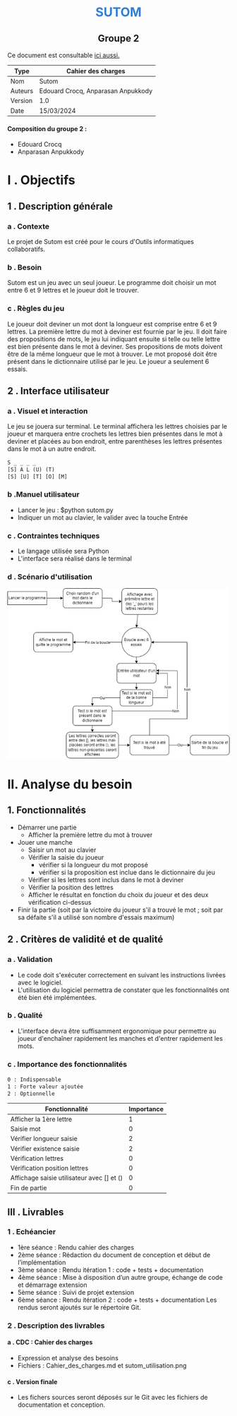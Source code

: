 <h1 style="text-align: center; color:#337fd6;">SUTOM</h1>
<h2 style="text-align: center;">Groupe 2</h2>

Ce document est consultable [ici aussi.](https://demo.hedgedoc.org/wtS9f4D3SdGDLNn75ageHw?both)

    
| Type    | Cahier des charges                 |
|---------|------------------------------------|
| Nom     | Sutom                              |
| Auteurs | Edouard Crocq, Anparasan Anpukkody |
| Version | 1.0                                |
| Date    | 15/03/2024                         |

#### Composition du groupe 2 : 
- Edouard Crocq
- Anparasan Anpukkody




# I . Objectifs
## 1 . Description générale



### a . Contexte
Le projet de Sutom est créé pour le cours d'Outils informatiques collaboratifs.

### b . Besoin
Sutom est un jeu avec un seul joueur. Le programme doit choisir un mot entre 6 et 9 lettres et le joueur doit le trouver.

### c . Règles du jeu
Le joueur doit deviner un mot dont la longueur est comprise entre 6 et 9 lettres. La première lettre du mot à deviner est fournie par le jeu.
Il doit faire des propositions de mots, le jeu lui indiquant ensuite si telle ou telle lettre est bien présente dans le mot à deviner. Ses propositions de mots doivent être de la même longueur que le mot à trouver. Le mot proposé doit être présent dans le dictionnaire utilisé par le jeu.
Le joueur a seulement 6 essais.






## 2 . Interface utilisateur

### a . Visuel et interaction
Le jeu se jouera sur terminal. Le terminal affichera les lettres choisies par le joueur et marquera entre crochets les lettres bien présentes dans le mot à deviner et placées au bon endroit, entre parenthèses les lettres présentes dans le mot à un autre endroit.

    S _ _ _ _
    [S] A L (U) (T)
    [S] [U] [T] [O] [M]


### b .Manuel utilisateur
* Lancer le jeu : $python sutom.py
* Indiquer un mot au clavier, le valider avec la touche Entrée

### c . Contraintes techniques
- Le langage utilisée sera Python
- L'interface sera réalisé dans le terminal

### d . Scénario d'utilisation
![Diagramme montrant l'utilisation du programme](./sutom_utilisation.png)







# II. Analyse du besoin
## 1. Fonctionnalités
* Démarrer une partie
    * Afficher la première lettre du mot à trouver
* Jouer une manche
    * Saisir un mot au clavier
    * Vérifier la saisie du joueur
        * vérifier si la longueur du mot proposé
        * vérifier si la proposition est inclue dans le dictionnaire du jeu
    * Vérifier si les lettres sont inclus dans le mot à deviner
    * Vérifier la position des lettres
    * Afficher le résultat en fonction du choix du joueur et des deux vérification ci-dessus
* Finir la partie (soit par la victoire du joueur s'il a trouvé le mot ; soit par sa défaite s'il a utilisé son nombre d'essais maximum)


## 2 . Critères de validité et de qualité

### a . Validation
- Le code doit s'exécuter correctement en suivant les instructions livrées avec le logiciel.
- L'utilisation du logiciel permettra de constater que les fonctionnalités ont été bien été implémentées.

### b . Qualité
- L'interface devra être suffisamment ergonomique pour permettre au joueur d'enchaîner rapidement les manches et d'entrer rapidement les mots.

### c . Importance des fonctionnalités


    0 : Indispensable
    1 : Forte valeur ajoutée
    2 : Optionnelle

| Fonctionnalité | Importance |
| -------- | -------- |
| Afficher la 1ère lettre     | 1     |
| Saisie mot     | 0     |
| Vérifier longueur saisie     | 2     |
| Vérifier existence saisie     | 2     |
| Vérification lettres     | 0     |
| Vérification position lettres     | 0     |
| Affichage saisie utilisateur avec [] et ()     | 0     |
| Fin de partie     | 0     |





## III . Livrables

### 1 . Echéancier

- 1ère séance : Rendu cahier des charges
- 2ème séance : Rédaction du document de conception et début de l’implémentation
- 3ème séance : Rendu itération 1 : code + tests + documentation
- 4ème séance : Mise à disposition d’un autre groupe, échange de code et démarrage extension
- 5ème séance : Suivi de projet extension
- 6ème séance : Rendu itération 2 : code + tests + documentation
Les rendus seront ajoutés sur le répertoire Git.

### 2 . Description des livrables

#### a . CDC : Cahier des charges
- Expression et analyse des besoins
- Fichiers : Cahier_des_charges.md et sutom_utilisation.png

#### c . Version finale
- Les fichers sources seront déposés sur le Git avec les fichiers de documentation et conception.
